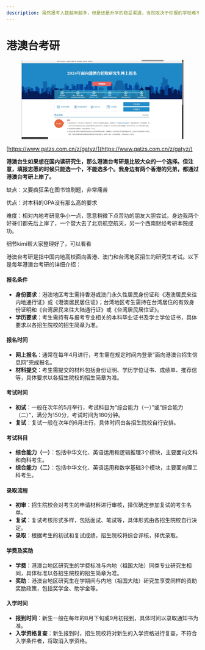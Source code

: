 ```yaml
---
description: 虽然报考人数越来越多，但是还是升学的稳妥渠道，当然取决于你报的学校难不难
---
```


# 港澳台考研

<figure><img src="../.gitbook/assets/港澳台考研.png" alt=""><figcaption></figcaption></figure>

[https://www.gatzs.com.cn/z/gatyz/](https://www.gatzs.com.cn/z/gatyz/)

**港澳台生如果想在国内读研究生，那么港澳台考研是比较大众的一个选择。但注意，填报志愿的时候只能选一个，不能选多个。我身边有两个香港的兄弟，都通过港澳台考研上岸了。**

缺点：又要疯狂呆在图书馆刷题，非常痛苦

优点：对本科的GPA没有那么高的要求

难度：相对内地考研竞争小一点，愿意稍微下点苦功的朋友大胆尝试，身边我两个好哥们都先后上岸了，一个暨大去了北京航空航天，另一个西南财经考研本院成功。



细节kimi帮大家整理好了，可以看看

港澳台考研是指中国内地高校面向香港、澳门和台湾地区招生的研究生考试。以下是每年港澳台考研的详细介绍：

#### 报名条件

* **身份要求**：港澳地区考生需持香港或澳门永久性居民身份证和《港澳居民来往内地通行证》或《港澳居民居住证》；台湾地区考生需持在台湾居住的有效身份证明和《台湾居民来往大陆通行证》或《台湾居民居住证》。
* **学历要求**：考生需持有与报考专业相关的本科毕业证书及学士学位证书，具体要求以各招生院校的招生简章为准。

#### 报名时间

* **网上报名**：通常在每年4月进行，考生需在规定时间内登录“面向港澳台招生信息网”完成报名。
* **材料提交**：考生需提交的材料包括身份证明、学历学位证书、成绩单、推荐信等，具体要求以各招生院校的招生简章为准。

#### 考试时间

* **初试**：一般在次年的5月举行，考试科目为“综合能力（一）”或“综合能力（二）”，满分为150分，考试时间为180分钟。
* **复试**：复试一般在次年的6月进行，具体时间由各招生院校自行安排。

#### 考试科目

* **综合能力（一）**：包括中华文化、英语运用和逻辑推理3个模块，主要面向文科和商科考生。
* **综合能力（二）**：包括中华文化、英语运用和数学基础3个模块，主要面向理工科考生。

#### 录取流程

* **初审**：招生院校会对考生的申请材料进行审核，择优确定参加复试的考生名单。
* **复试**：复试考核形式多样，包括面试、笔试等，具体形式由各招生院校自行决定。
* **录取**：根据考生的初试和复试成绩，招生院校将综合评核，择优录取。

#### 学费及奖助

* **学费**：港澳台地区研究生的学费标准与内地（祖国大陆）同类专业研究生相同，具体标准以各招生院校的招生简章为准。
* **奖助**：港澳台地区研究生在学期间与内地（祖国大陆）研究生享受同样的资助奖励政策，包括奖学金、助学金等。

#### 入学时间

* **报到时间**：新生一般在每年的8月下旬或9月初报到，具体时间以录取通知书为准。
* **入学资格复查**：新生报到时，招生院校将对新生的入学资格进行复查，不符合入学条件者，将取消入学资格。
